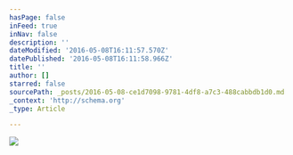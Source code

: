 ```yaml
---
hasPage: false
inFeed: true
inNav: false
description: ''
dateModified: '2016-05-08T16:11:57.570Z'
datePublished: '2016-05-08T16:11:58.966Z'
title: ''
author: []
starred: false
sourcePath: _posts/2016-05-08-ce1d7098-9781-4df8-a7c3-488cabbdb1d0.md
_context: 'http://schema.org'
_type: Article

---
```

![](https://the-grid-user-content.s3-us-west-2.amazonaws.com/ecbeb04b-7cdb-42f3-96a3-c1cd402d479f.jpg)